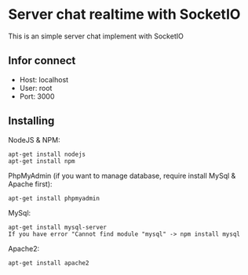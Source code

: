 # Server chat realtime with SocketIO

This is an simple server chat implement with SocketIO

## Infor connect

* Host: localhost
* User: root
* Port: 3000

## Installing

NodeJS & NPM:
```
apt-get install nodejs
apt-get install npm
```

PhpMyAdmin (if you want to manage database, require install MySql & Apache first):
```
apt-get install phpmyadmin
```

MySql:
```
apt-get install mysql-server
If you have error "Cannot find module "mysql" -> npm install mysql
```

Apache2:
```
apt-get install apache2
```
